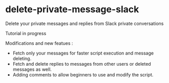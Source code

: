 # delete-private-message-slack
Delete your private messages and replies from Slack private conversations

Tutorial in progress


Modifications and new featues :
- Fetch only your messages for faster script execution and message deleting.
- Fetch and delete replies to messages from other users or deleted messages as well.
- Adding comments to allow beginners to use and modify the script.
